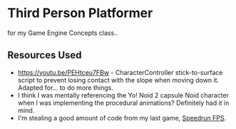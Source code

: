 # Third Person Platformer

for my Game Engine Concepts class..

## Resources Used

- https://youtu.be/PEHtceu7FBw - CharacterController stick-to-surface script to prevent losing contact with the slope when moving down it. Adapted for... to do more things.
- I think I was mentally referencing the Yo! Noid 2 capsule Noid character when I was implementing the procedural animations? Definitely had it in mind.
- I'm stealing a good amount of code from my last game, [Speedrun FPS](https://github.com/vwheatle/IntroToGameDev-SpeedrunFPS/).

